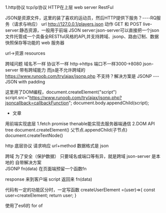 1.http协议
tcp/ip协议 HTTP在上层
web server  RestFul

JSON是资源文件，这里的装了喜欢的运动员，然后HTTP提供下服务？----RQ服务（请求与响应）
url http://127.0.0.1/players.json
动作 GET 和 POST
live-server:静态资源，一般用于前端
JSON server:json-server可以直接把一个json文件托管成一个具备全RESTful风格的API,并支持跨域、jsonp、路由订制、数据快照保存等功能的 web 服务器

url->资源 resources

跨域问题 域名不一样 协议不一样 http->https 端口不一样3000->8080
json-server 带有跨域能力
而js是不允许跨域的 https://www.runoob.com/try/ajax/jsonp.php
不支持？解决方案是 JSONP ---JSON with padding

这里用了DOM编程，document.createElement("script")
 script.src="https://www.runoob.com/try/ajax/jsonp.php?jsoncallback=callbackFunction";
 document.body.appendChild(script);


 - 文章

 用前端实现底层
 1.fetch promise thenable能实现去服务器端通信
2.DOM API
tree
document.createElement()
父节点.appendChild(子节点)
document.createTextNode()


http 底层协议
请求响应  url+method
数据格式是 json

跨域 为了安全（保护数据） 只要域名或端口等有异，就是跨域
json-server   是本地的  自带解决方案  
JSONP fn(data) 在页面端预留一个函数fn

response 来到客户端
script 返回来 fn(data)

代码有一定的功能区分时，一定写函数
createUserElement =(user)=>{
    const user=createElement;
    return user;
}

使用了es6的 for of